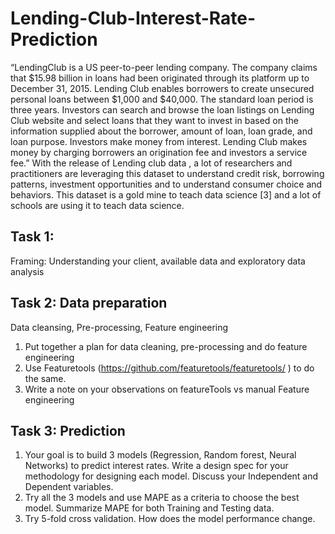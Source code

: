# Lending-Club-Interest-Rate-Prediction
“LendingClub is a US peer-to-peer lending company. The company claims that $15.98 billion in loans had been originated through its platform up to December 31, 2015. Lending Club enables borrowers to create unsecured personal loans between $1,000 and $40,000. The standard loan period is three years. Investors can search and browse the loan listings on Lending Club website and select loans that they want to invest in based on the information supplied about the borrower, amount of loan, loan grade, and loan purpose. Investors make money from interest. Lending Club makes money by charging borrowers an origination fee and investors a service fee.”
With the release of Lending club data , a lot of researchers and practitioners are leveraging this dataset to understand credit risk, borrowing patterns, investment opportunities and to understand consumer choice and behaviors. This dataset is a gold mine to teach data science [3] and a lot of schools are using it to teach data science.
## Task 1:
Framing: Understanding your client, available data and exploratory data analysis
## Task 2: Data preparation
Data cleansing, Pre-processing, Feature engineering
1. Put together a plan for data cleaning, pre-processing and do feature engineering
2. Use Featuretools (https://github.com/featuretools/featuretools/ ) to do the same.
3. Write a note on your observations on featureTools vs manual Feature engineering
## Task 3: Prediction
1. Your goal is to build 3 models (Regression, Random forest, Neural Networks) to predict interest rates. Write a design spec for your methodology for designing each model. Discuss your Independent and Dependent variables.
2. Try all the 3 models and use MAPE as a criteria to choose the best model. Summarize MAPE for both Training and Testing data.
3. Try 5-fold cross validation. How does the model performance change.
